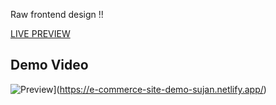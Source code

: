 Raw frontend design !!

[LIVE PREVIEW](https://e-commerce-site-demo-sujan.netlify.app/)
## Demo Video

![Preview](github_video/Recording2024-11-30224205-ezgif.com-video-to-gif-converter.gif)](https://e-commerce-site-demo-sujan.netlify.app/)

